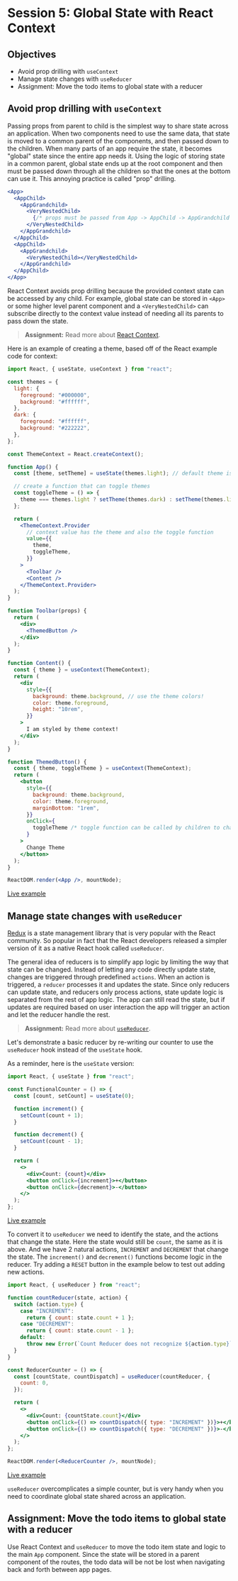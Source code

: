 # Session 5: Global State with React Context

## Objectives

- Avoid prop drilling with `useContext`
- Manage state changes with `useReducer`
- Assignment: Move the todo items to global state with a reducer

## Avoid prop drilling with `useContext`

Passing props from parent to child is the simplest way to share state across an application. When two components need to use the same data, that state is moved to a common parent of the components, and then passed down to the children. When many parts of an app require the state, it becomes "global" state since the entire app needs it. Using the logic of storing state in a common parent, global state ends up at the root component and then must be passed down through all the children so that the ones at the bottom can use it. This annoying practice is called "prop" drilling.

```jsx
<App>
  <AppChild>
    <AppGrandchild>
      <VeryNestedChild>
        {/* props must be passed from App -> AppChild -> AppGrandchild -> VeryNestedChild */}
      </VeryNestedChild>
    </AppGrandchild>
  </AppChild>
  <AppChild>
    <AppGrandchild>
      <VeryNestedChild></VeryNestedChild>
    </AppGrandchild>
  </AppChild>
</App>
```

React Context avoids prop drilling because the provided context state can be accessed by any child. For example, global state can be stored in `<App>` or some higher level parent component and a `<VeryNestedChild>` can subscribe directly to the context value instead of needing all its parents to pass down the state.

> **Assignment:** Read more about [React Context](https://reactjs.org/docs/context.html).

Here is an example of creating a theme, based off of the React example code for context:

```jsx
import React, { useState, useContext } from "react";

const themes = {
  light: {
    foreground: "#000000",
    background: "#ffffff",
  },
  dark: {
    foreground: "#ffffff",
    background: "#222222",
  },
};

const ThemeContext = React.createContext();

function App() {
  const [theme, setTheme] = useState(themes.light); // default theme is light

  // create a function that can toggle themes
  const toggleTheme = () => {
    theme === themes.light ? setTheme(themes.dark) : setTheme(themes.light);
  };

  return (
    <ThemeContext.Provider
      // context value has the theme and also the toggle function
      value={{
        theme,
        toggleTheme,
      }}
    >
      <Toolbar />
      <Content />
    </ThemeContext.Provider>
  );
}

function Toolbar(props) {
  return (
    <div>
      <ThemedButton />
    </div>
  );
}

function Content() {
  const { theme } = useContext(ThemeContext);
  return (
    <div
      style={{
        background: theme.background, // use the theme colors!
        color: theme.foreground,
        height: "10rem",
      }}
    >
      I am styled by theme context!
    </div>
  );
}

function ThemedButton() {
  const { theme, toggleTheme } = useContext(ThemeContext);
  return (
    <button
      style={{
        background: theme.background,
        color: theme.foreground,
        marginBottom: "1rem",
      }}
      onClick={
        toggleTheme /* toggle function can be called by children to change the context state! */
      }
    >
      Change Theme
    </button>
  );
}

ReactDOM.render(<App />, mountNode);
```

[Live example](https://jscomplete.com/playground/s789760)

## Manage state changes with `useReducer`

[Redux](https://redux.js.org/) is a state management library that is very popular with the React community. So popular in fact that the React developers released a simpler version of it as a native React hook called `useReducer`.

The general idea of reducers is to simplify app logic by limiting the way that state can be changed. Instead of letting any code directly update state, changes are triggered through predefined `actions`. When an action is triggered, a `reducer` processes it and updates the state. Since only reducers can update state, and reducers only process actions, state update logic is separated from the rest of app logic. The app can still read the state, but if updates are required based on user interaction the app will trigger an action and let the reducer handle the rest.

> **Assignment:** Read more about [`useReducer`](https://reactjs.org/docs/hooks-reference.html#usereducer).

Let's demonstrate a basic reducer by re-writing our counter to use the `useReducer` hook instead of the `useState` hook.

As a reminder, here is the `useState` version:

```jsx
import React, { useState } from "react";

const FunctionalCounter = () => {
  const [count, setCount] = useState(0);

  function increment() {
    setCount(count + 1);
  }

  function decrement() {
    setCount(count - 1);
  }

  return (
    <>
      <div>Count: {count}</div>
      <button onClick={increment}>+</button>
      <button onClick={decrement}>-</button>
    </>
  );
};
```

[Live example](https://jscomplete.com/playground/s782519)

To convert it to `useReducer` we need to identify the state, and the actions that change the state. Here the state would still be `count`, the same as it is above. And we have 2 natural actions, `INCREMENT` and `DECREMENT` that change the state. The `increment()` and `decrement()` functions become logic in the reducer. Try adding a `RESET` button in the example below to test out adding new actions.

```jsx
import React, { useReducer } from "react";

function countReducer(state, action) {
  switch (action.type) {
    case "INCREMENT":
      return { count: state.count + 1 };
    case "DECREMENT":
      return { count: state.count - 1 };
    default:
      throw new Error(`Count Reducer does not recognize ${action.type}`);
  }
}

const ReducerCounter = () => {
  const [countState, countDispatch] = useReducer(countReducer, {
    count: 0,
  });

  return (
    <>
      <div>Count: {countState.count}</div>
      <button onClick={() => countDispatch({ type: "INCREMENT" })}>+</button>
      <button onClick={() => countDispatch({ type: "DECREMENT" })}>-</button>
    </>
  );
};

ReactDOM.render(<ReducerCounter />, mountNode);
```

[Live example](https://jscomplete.com/playground/s789980)

`useReducer` overcomplicates a simple counter, but is very handy when you need to coordinate global state shared across an application.

## Assignment: Move the todo items to global state with a reducer

Use React Context and `useReducer` to move the todo item state and logic to the main `App` component. Since the state will be stored in a parent component of the routes, the todo data will be not be lost when navigating back and forth between app pages.
